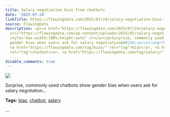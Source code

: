 ```yaml
---
title: Salary negotiation bias from chatbots
date: '2025-07-24'
linkTitle: https://flowingdata.com/2025/07/24/salary-negotiation-bias-from-chatbots/
source: FlowingData
description: <p><a href="https://flowingdata.com/2025/07/24/salary-negotiation-bias-from-chatbots/"><img
  src="https://flowingdata.com/wp-content/uploads/2025/07/salary-negotion-bias-Sorokovikova-750x527.png"
  style="max-width:100%;height:auto" /></a></p>Surprise, commonly used chatbots show
  gender bias when users ask for salary negotiation&#8230;<p><strong>Tags:</strong>
  <a href="https://flowingdata.com/tag/bias/" rel="tag">bias</a>, <a href="https://flowingdata.com/tag/chatbot/"
  rel="tag">chatbot</a>, <a href="https://flowingdata.com/tag/salary/" rel="tag">salary</a></p>
  ...
disable_comments: true
---
```

<p><a href="https://flowingdata.com/2025/07/24/salary-negotiation-bias-from-chatbots/"><img src="https://flowingdata.com/wp-content/uploads/2025/07/salary-negotion-bias-Sorokovikova-750x527.png" style="max-width:100%;height:auto" /></a></p>Surprise, commonly used chatbots show gender bias when users ask for salary negotiation&#8230;<p><strong>Tags:</strong> <a href="https://flowingdata.com/tag/bias/" rel="tag">bias</a>, <a href="https://flowingdata.com/tag/chatbot/" rel="tag">chatbot</a>, <a href="https://flowingdata.com/tag/salary/" rel="tag">salary</a></p> ...